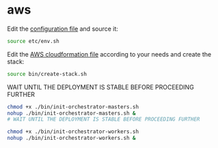 # aws

Edit the [configuration file](etc/env.sh) and source it:
```bash
source etc/env.sh
```
Edit the [AWS cloudformation file](etc/aws/infra-3masters-3workers-https.yaml) according to your needs and create the stack:
```bash
source bin/create-stack.sh
```
WAIT UNTIL THE DEPLOYMENT IS STABLE BEFORE PROCEEDING FURTHER
```bash
chmod +x ./bin/init-orchestrator-masters.sh
nohup ./bin/init-orchestrator-masters.sh &
# WAIT UNTIL THE DEPLOYMENT IS STABLE BEFORE PROCEEDING FURTHER

chmod +x ./bin/init-orchestrator-workers.sh
nohup ./bin/init-orchestrator-workers.sh &

```
